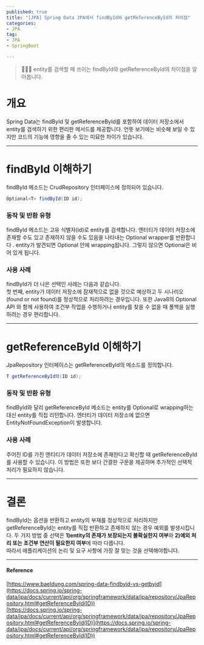 ```yaml
---
published: true
title: "[JPA] Spring Data JPA에서 findById와 getReferenceById의 차이점"
categories:
- JPA
tag:
- JPA
- SpringBoot

---
```

> 👩🏻‍💻 entity를 검색할 때 쓰이는 findById와 getReferenceById의 차이점을 알아봅니다.

# 개요
Spring Data는 findById 및 getReferenceById를 포함하여 데이터 저장소에서 entity를 검색하기 위한 편리한 메서드를 제공합니다.
언뜻 보기에는 비슷해 보일 수 있지만 코드의 기능에 영향을 줄 수 있는 미묘한 차이가 있습니다.

---

# findById 이해하기
findById 메소드는 CrudRepository 인터페이스에 정의되어 있습니다.
```java
Optional<T> findById(ID id);
```

### 동작 및 반환 유형
findById 메소드는 고유 식별자(id)로 entity를 검색합니다. 엔터티가 데이터 저장소에 존재할 수도 있고 존재하지 않을 수도 있음을 나타내는  Optional wrapper를 반환합니다 . entity가 발견되면 Optional 안에 wrapping됩니다. 그렇지 않으면 Optional은 비어 있게 됩니다.

### 사용 사례
findById가 더 나은 선택인 사례는 다음과 같습니다.
<br />
첫 번째, entity가 데이터 저장소에 잠재적으로 없을 것으로 예상하고 두 시나리오(found or not found)를 정상적으로 처리하려는 경우입니다.
또한 Java8의 Optional API 와 함께 사용하여 조건부 작업을 수행하거나 entity를 찾을 수 없을 때 폴백을 실행하려는 경우 편리합니다.

---

# getReferenceById 이해하기
JpaRepository 인터페이스는 getReferenceById의 메소드를 정의합니다.

```java
T getReferenceById의(ID id);
```

### 동작 및 반환 유형
findById와 달리 getReferenceById 메소드는 entity를 Optional로 wrapping하는 대신 entity를 직접 리턴합니다. 엔터티가 데이터 저장소에 없으면 EntityNotFoundException이 발생합니다.

### 사용 사례
주어진 ID를 가진 엔티티가 데이터 저장소에 존재한다고 확신할 때 getReferenceById를 사용할 수 있습니다. 이 방법은 또한 보다 간결한 구문을 제공하며 추가적인 선택적 처리가 필요하지 않습니다.

---

# 결론
findById는 옵션을 반환하고 entity의 부재를 정상적으로 처리하지만 getReferenceById는 entity를 직접 반환하고 존재하지 않는 경우 예외를 발생시킵니다. 
두 가지 방법 중 선택은 **1)entity의 존재가 보장되는지 불확실한지 여부**와 **2)예외 처리 또는 조건부 연산이 필요한지 여부**에 따라 다릅니다.
<br /> 
따라서 애플리케이션의 논리 및 요구 사항에 가장 잘 맞는 것을 선택해야합니다.

---

#### Reference
[https://www.baeldung.com/spring-data-findbyid-vs-getbyid](https://docs.spring.io/spring-data/jpa/docs/current/api/org/springframework/data/jpa/repository/JpaRepository.html#getReferenceById(ID))
<br />
[https://docs.spring.io/spring-data/jpa/docs/current/api/org/springframework/data/jpa/repository/JpaRepository.html#getReferenceById(ID)](https://docs.spring.io/spring-data/jpa/docs/current/api/org/springframework/data/jpa/repository/JpaRepository.html#getReferenceById(ID))


